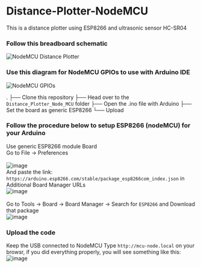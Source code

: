# Distance-Plotter-NodeMCU
This is a distance plotter using ESP8266 and ultrasonic sensor HC-SR04

### Follow this breadboard schematic
![NodeMCU Distance Plotter](https://user-images.githubusercontent.com/55695557/105572401-e2f58080-5d7c-11eb-88bd-6e3368d5c2c8.png)

### Use this diagram for NodeMCU GPIOs to use with Arduino IDE
![NodeMCU GPIOs](https://user-images.githubusercontent.com/55695557/105572448-2bad3980-5d7d-11eb-80c7-3420dcf9717b.png)

.
    ├── Clone this repository
    ├── Head over to the `Distance_Plotter_Node_MCU` folder
    ├── Open the .ino file with Arduino
    ├── Set the board as generic ESP8266
    └── Upload

### Follow the procedure below to setup ESP8266 (nodeMCU) for your Arduino
Use generic ESP8266 module Board
<br> Go to File -> Preferences <br> <br>
![image](https://user-images.githubusercontent.com/55695557/105572502-8777c280-5d7d-11eb-8e78-e0c0d0c96d9d.png) <br>
And paste the link: `https://arduino.esp8266.com/stable/package_esp8266com_index.json` in Additional Board Manager URLs <br>
![image](https://user-images.githubusercontent.com/55695557/105572519-a413fa80-5d7d-11eb-8d8a-53d593645f51.png) <br>
<br> Go to Tools -> Board -> Board Manager -> Search for `ESP8266` and Download that package <br>
![image](https://user-images.githubusercontent.com/55695557/105572665-8e530500-5d7e-11eb-88f6-ac3942e6513b.png) <br>

### Upload the code
Keep the USB connected to NodeMCU
Type `http://mcu-node.local` on your browsr, if you did everything properly, you will see something like this:
![image](https://user-images.githubusercontent.com/55695557/105572755-26e98500-5d7f-11eb-9d91-263d1d95b59d.png) <br>
